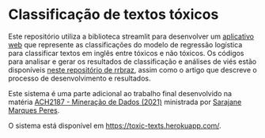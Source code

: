 # Classificação de textos tóxicos

Este repositório utiliza a biblioteca streamlit para desenvolver um [aplicativo web](https://toxic-texts.herokuapp.com/) que represente as classificações do modelo de regressão logística para classificar textos em inglês entre tóxicos e não tóxicos. Os códigos para analisar e gerar os resultados de classificação e análises de viés estão disponíveis [neste repositório de rrbraz](https://github.com/rrbraz/toxicity-classification), assim como o artigo que descreve o processo de desenvolvimento e resultados.

Este sistema é uma parte adicional ao trabalho final desenvolvido na matéria [ACH2187 - Mineração de Dados (2021)](https://uspdigital.usp.br/jupiterweb/obterDisciplina?sgldis=ACH2187&codcur=86200&codhab=204) ministrada por [Sarajane Marques Peres](http://lattes.cnpq.br/6265936760089757).

O sistema está disponível em https://toxic-texts.herokuapp.com/.
